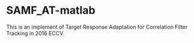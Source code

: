 # SAMF_AT-matlab
This is an implement of Target Response Adaptation for Correlation Filter Tracking in 2016 ECCV.
